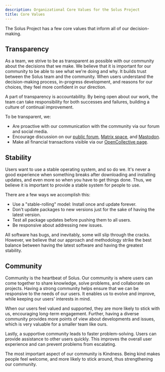 ```yaml
---
description: Organizational Core Values for the Solus Project
title: Core Values
---
```


The Solus Project has a few core values that inform all of our decision-making.

## Transparency

As a team, we strive to be as transparent as possible with our community about the decisions that we make. We believe that it is important for our community to be able to see what we're doing and why. It builds trust between the Solus team and the community. When users understand the decision-making process, in-progress development, and reasons for our choices, they feel more confident in our direction.

A part of transparency is accountability. By being open about our work, the team can take responsibility for both successes and failures, building a culture of continual improvement.

To be transparent, we:

- Are proactive with our communication with the community via our forum and social media.
- Encourage discussion on our [public forum](https://discuss.getsol.us), [Matrix space](https://matrix.to/#/#solus:matrix.org), and [Mastodon](https://floss.social/@solus).
- Make all financial transactions visible via our [OpenCollective page](https://opencollective.com/getsolus#category-BUDGET).

## Stability

Users want to use a stable operating system, and so do we. It's never a good experience when something breaks after downloading and installing updates, and even more so when you have to get things done. Thus, we believe it is important to provide a stable system for people to use.

There are a few ways we accomplish this:

- Use a "stable-rolling" model: Install once and update forever.
- Don't update packages to new versions just for the sake of having the latest version.
- Test all package updates before pushing them to all users.
- Be responsive about addressing new issues.

All software has bugs, and inevitably, some will slip through the cracks. However, we believe that our approach and methodology strike the best balance between having the latest software and having the greatest stability.

## Community

Community is the heartbeat of Solus. Our community is where users can come together to share knowledge, solve problems, and collaborate on projects. Having a strong community helps ensure that we can be responsive to the needs of our users. It enables us to evolve and improve, while keeping our users' interests in mind.

When our users feel valued and supported, they are more likely to stick with us, encouraging long-term engagement. Further, having a diverse community provides more points of view about developments and issues, which is very valuable for a smaller team like ours.

Lastly, a supportive community leads to faster problem-solving. Users can provide assistance to other users quickly. This improves the overall user experience and can prevent problems from escalating.

The most important aspect of our community is Kindness. Being kind makes people feel welcome, and more likely to stick around, thus strengthening our community.
